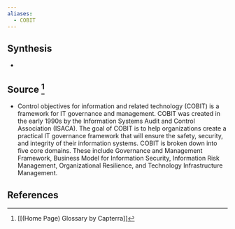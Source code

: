```yaml
---
aliases:
  - COBIT
---
```

## Synthesis
- 
## Source [^1]
- Control objectives for information and related technology (COBIT) is a framework for IT governance and management. COBIT was created in the early 1990s by the Information Systems Audit and Control Association (ISACA). The goal of COBIT is to help organizations create a practical IT governance framework that will ensure the safety, security, and integrity of their information systems. COBIT is broken down into five core domains. These include Governance and Management Framework, Business Model for Information Security, Information Risk Management, Organizational Resilience, and Technology Infrastructure Management.
## References

[^1]: [[(Home Page) Glossary by Capterra]]